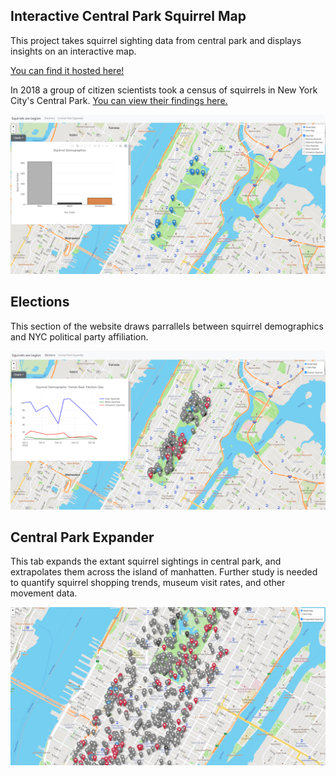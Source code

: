 ## Interactive Central Park Squirrel Map

This project takes squirrel sighting data from central park and displays insights on an interactive map.  

[You can find it hosted here!](http://squirrel-map.herokuapp.com/)


In 2018 a group of citizen scientists took a census of squirrels in New York City's Central Park.
[You can view their findings here.](https://data.cityofnewyork.us/Environment/2018-Central-Park-Squirrel-Census-Squirrel-Data/vfnx-vebw)


![img](app/static/images/squirrel-website-example.png)


## Elections

This section of the website draws parrallels between squirrel demographics and NYC political party affiliation. 

![img](app/static/images/elections.png)



## Central Park Expander

This tab expands the extant squirrel sightings in central park, and extrapolates them across the island of manhatten. Further study is needed to quantify squirrel shopping trends, museum visit rates, and other movement data. 

![img](app/static/images/extrapolated.png)







